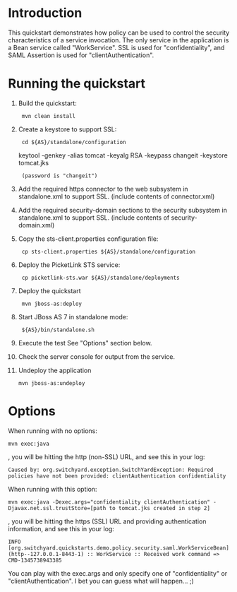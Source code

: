 Introduction
============
This quickstart demonstrates how policy can be used to control the security characteristics of a
service invocation.  The only service in the application is a Bean service called "WorkService".
SSL is used for "confidentiality", and SAML Assertion is used for "clientAuthentication".


Running the quickstart
======================

1. Build the quickstart:

        mvn clean install

2. Create a keystore to support SSL:

        cd ${AS}/standalone/configuration
    keytool -genkey -alias tomcat -keyalg RSA -keypass changeit -keystore tomcat.jks
    
        (password is "changeit")

3. Add the required https connector to the web subsystem in standalone.xml to support SSL. (include contents of connector.xml)
4. Add the required security-domain sections to the security subsystem in standalone.xml to support SSL. (include contents of security-domain.xml)
5. Copy the sts-client.properties configuration file:

        cp sts-client.properties ${AS}/standalone/configuration

6. Deploy the PicketLink STS service:

        cp picketlink-sts.war ${AS}/standalone/deployments

7. Deploy the quickstart

        mvn jboss-as:deploy

8. Start JBoss AS 7 in standalone mode:

        ${AS}/bin/standalone.sh

9. Execute the test
    See "Options" section below.
10. Check the server console for output from the service.
11. Undeploy the application

        mvn jboss-as:undeploy



Options
=======

When running with no options:

    mvn exec:java

, you will be hitting the http (non-SSL) URL, and see this in your log:

    Caused by: org.switchyard.exception.SwitchYardException: Required policies have not been provided: clientAuthentication confidentiality

When running with this option:

    mvn exec:java -Dexec.args="confidentiality clientAuthentication" -Djavax.net.ssl.trustStore=[path to tomcat.jks created in step 2]

, you will be hitting the https (SSL) URL and providing authentication information, and see this in your log:

    INFO  [org.switchyard.quickstarts.demo.policy.security.saml.WorkServiceBean] (http--127.0.0.1-8443-1) :: WorkService :: Received work command => CMD-1345738943385

You can play with the exec.args and only specify one of "confidentiality" or "clientAuthentication". I bet you can guess what will happen... ;)
